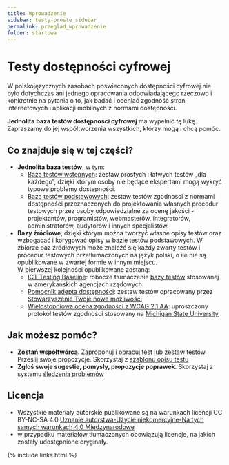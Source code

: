 ```yaml
---
title: Wprowadzenie
sidebar: testy-proste_sidebar
permalink: przeglad_wprowadzenie
folder: startowa
---
```


# Testy dostępności cyfrowej
W polskojęzycznych zasobach poświeconych dostępności cyfrowej nie było dotychczas ani jednego opracowania odpowiadającego rzeczowo i konkretnie na pytania o to, jak badać i oceniać zgodność stron internetowych i aplikacji mobilnych z normami dostępności.  

**Jednolita baza testów dostępności cyfrowej** ma wypełnić tę lukę. Zapraszamy do jej współtworzenia wszystkich, którzy mogą i&nbsp;chcą pomóc. 

## Co znajduje się w tej części?
- **Jednolita baza testów**, w tym:
  - [Baza testów wstępnych](00_P_wprowadzenie): zestaw prostych i łatwych testów „dla każdego”, dzięki którym osoby nie będące ekspertami mogą wykryć typowe problemy dostepności.
  - [Baza testów podstawowych](H0_00_wprowadzenie): zestaw testów zgodności z normami dostępności przeznaczonych do projektowania własnych procedur testowych przez osoby odpowiedzialne za ocenę jakości - projektantów, programistów, webmasterów, integratorów, administratorów, audytorów i innych specjalistów.
- **Bazy źródłowe**, dzięki którym można tworzyć własne opisy testów oraz wzbogacać i korygować opisy w bazie testów podstawowych. W zbiorze baz źródłowych może znaleźć się każdy zwarty testów i procedur testowych przetłumaczonych na język polski, o ile nie są opublikowane w zwartej formie w innym miejscu.   
  W pierwszej kolejności opublikowane zostaną:
  - [ICT Testing Baseline](ICT_00_wprowadzenie): robocze tłumaczenie [bazy testów](https://section508coordinators.github.io/ICTTestingBaseline/) stosowanej w amerykańskich agencjach rządowych
  - [Pomocnik adepta dostępności](1-0-0_wprowadzenie): zestaw testów opracowany przez [Stowarzyszenie Twoje nowe możliwości](http://www.tnm.org.pl/)
  - [Wielostopniowa ocena zgodności z WCAG 2.1 AA](MSU_00_wprowadzenie): uproszczony protokół testów zgodności stosowany na [Michigan State University](https://uarc.msu.edu/resources/tools)

## Jak możesz pomóc?
- **Zostań współtwórcą**. Zaproponuj i opracuj test lub zestaw testów. Prześlij swoje propozycje. Skorzystaj z [szablonu opisu testu](testy/szablon_opisu_testu.md)
- **Zgłoś swoje sugestie, pomysły, propozycje poprawek**. Skorzystaj z systemu [śledzenia problemów](https://github.com/lepszyweb/wcag-testy/issues) 

## Licencja
- Wszystkie materiały autorskie publikowane są na warunkach licencji CC BY-NC-SA 4.0
[Uznanie autorstwa-Użycie niekomercyjne-Na tych samych warunkach 4.0 Międzynarodowe](https://creativecommons.org/licenses/by-nc-sa/4.0/deed.pl) 
- w przypadku materiałów tłumaczonych obowiązują licencje, na jakich zostały udostępnione oryginały.


{% include links.html %}
